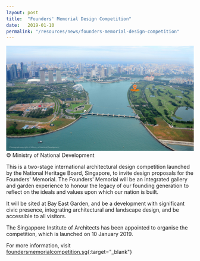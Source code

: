 ```yaml
---
layout: post
title:  "Founders' Memorial Design Competition"
date:   2019-01-10
permalink: "/resources/news/founders-memorial-design-competition"
---
```

![Location of the founders' memorial at Bay East Garden](/images/Founders-memorial-design-competition.jpg)
© Ministry of National Development

This is a two-stage international architectural design competition launched by the National Heritage Board, Singapore, to invite design proposals for the Founders' Memorial. The Founders' Memorial will be an integrated gallery and garden experience to honour the legacy of our founding generation to reflect on the ideals and values upon which our nation is built. 

It will be sited at Bay East Garden, and be a development with significant civic presence, integrating architectural and landscape design, and be accessible to all visitors. 

The Singappore Institute of Architects has been appointed to organise the competition, which is launched on 10 January 2019.

For more information, visit [foundersmemorialcompetition.sg](https://www.foundersmemorial.sg/){:target="_blank"} 


